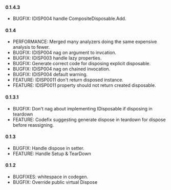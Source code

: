 #### 0.1.4.3
* BUGFIX: IDISP004 handle CompositeDisposable.Add.

#### 0.1.4
* PERFORMANCE: Merged many analyzers doing the same expensive analysis to fewer.
* BUGFIX: IDISP004 nag on argument to invcation.
* BUGFIX: IDISP003 handle lazy properties.
* BUGFIX: Generate correct code for disposing explicit disposable.
* BUGFIX: IDISP004 nag on chained invocation.
* BUGFIX: IDISP004 default warning.
* FEATURE: IDISP0011 don't return disposed instance.
* FEATURE: IDISP0011 property should not return created disposable.

#### 0.1.3.1
* BUGFIX: Don't nag about implementing IDisposable if disposing in teardown
* FEATURE: Codefix suggesting generate dispose in teardown for dispose before reassigning.

#### 0.1.3
* BUGFIX: Handle dispose in setter.
* FEATURE: Handle Setup & TearDown

#### 0.1.2
* BUGFIXES: whitespace in codegen.
* BUGFIX: Override public virtual Dispose